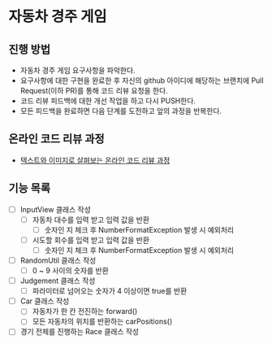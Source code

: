 # 자동차 경주 게임
## 진행 방법
* 자동차 경주 게임 요구사항을 파악한다.
* 요구사항에 대한 구현을 완료한 후 자신의 github 아이디에 해당하는 브랜치에 Pull Request(이하 PR)를 통해 코드 리뷰 요청을 한다.
* 코드 리뷰 피드백에 대한 개선 작업을 하고 다시 PUSH한다.
* 모든 피드백을 완료하면 다음 단계를 도전하고 앞의 과정을 반복한다.

## 온라인 코드 리뷰 과정
* [텍스트와 이미지로 살펴보는 온라인 코드 리뷰 과정](https://github.com/next-step/nextstep-docs/tree/master/codereview)

## 기능 목록
- [ ] InputView 클래스 작성
  - [ ] 자동차 대수를 입력 받고 입력 값을 반환
    - [ ] 숫자인 지 체크 후 NumberFormatException 발생 시 예외처리
  - [ ] 시도할 회수를 입력 받고 입력 값을 반환
    - [ ] 숫자인 지 체크 후 NumberFormatException 발생 시 예외처리
- [ ] RandomUtil 클래스 작성
  - [ ] 0 ~ 9 사이의 숫자를 반환
- [ ] Judgement 클래스 작성
  - [ ] 파라미터로 넘어오는 숫자가 4 이상이면 true를 반환
- [ ] Car 클래스 작성
  - [ ] 자동차가 한 칸 전진하는 forward()
  - [ ] 모든 자동차의 위치를 반환하는 carPositions()
- [ ] 경기 전체를 진행하는 Race 클래스 작성